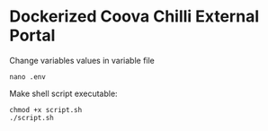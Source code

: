 # Dockerized Coova Chilli External Portal

Change variables values in variable file

```
nano .env
```

Make shell script executable:

```
chmod +x script.sh
./script.sh

```
